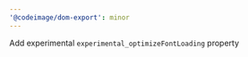 ```yaml
---
'@codeimage/dom-export': minor
---
```


Add experimental `experimental_optimizeFontLoading` property
